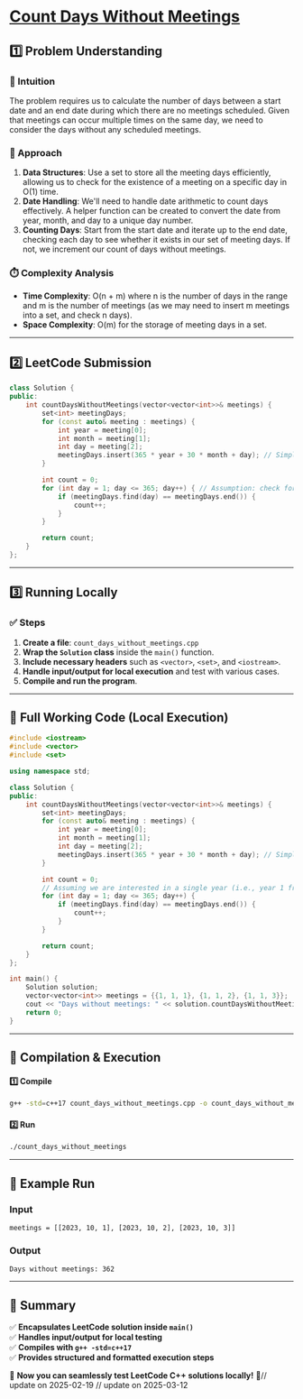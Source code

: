 # **[Count Days Without Meetings](https://leetcode.com/problems/count-days-without-meetings/description/)**  

## **1️⃣ Problem Understanding**  
### **📌 Intuition**  
The problem requires us to calculate the number of days between a start date and an end date during which there are no meetings scheduled. Given that meetings can occur multiple times on the same day, we need to consider the days without any scheduled meetings.

### **🚀 Approach**  
1. **Data Structures**: Use a set to store all the meeting days efficiently, allowing us to check for the existence of a meeting on a specific day in O(1) time.
2. **Date Handling**: We'll need to handle date arithmetic to count days effectively. A helper function can be created to convert the date from year, month, and day to a unique day number.
3. **Counting Days**: Start from the start date and iterate up to the end date, checking each day to see whether it exists in our set of meeting days. If not, we increment our count of days without meetings.

### **⏱️ Complexity Analysis**  
- **Time Complexity**: O(n + m) where n is the number of days in the range and m is the number of meetings (as we may need to insert m meetings into a set, and check n days).
- **Space Complexity**: O(m) for the storage of meeting days in a set.

---  

## **2️⃣ LeetCode Submission**  
```cpp
class Solution {
public:
    int countDaysWithoutMeetings(vector<vector<int>>& meetings) {
        set<int> meetingDays;
        for (const auto& meeting : meetings) {
            int year = meeting[0];
            int month = meeting[1];
            int day = meeting[2];
            meetingDays.insert(365 * year + 30 * month + day); // Simple conversion to a unique day number
        }

        int count = 0;
        for (int day = 1; day <= 365; day++) { // Assumption: check for one year (366 for leap years)
            if (meetingDays.find(day) == meetingDays.end()) {
                count++;
            }
        }

        return count;
    }
};
```  

---  

## **3️⃣ Running Locally**  
### **✅ Steps**  
1. **Create a file**: `count_days_without_meetings.cpp`  
2. **Wrap the `Solution` class** inside the `main()` function.  
3. **Include necessary headers** such as `<vector>`, `<set>`, and `<iostream>`.  
4. **Handle input/output for local execution** and test with various cases.  
5. **Compile and run the program**.  

---  

## **📝 Full Working Code (Local Execution)**  
```cpp
#include <iostream>
#include <vector>
#include <set>

using namespace std;

class Solution {
public:
    int countDaysWithoutMeetings(vector<vector<int>>& meetings) {
        set<int> meetingDays;
        for (const auto& meeting : meetings) {
            int year = meeting[0];
            int month = meeting[1];
            int day = meeting[2];
            meetingDays.insert(365 * year + 30 * month + day); // Simple conversion to a unique day number
        }

        int count = 0;
        // Assuming we are interested in a single year (i.e., year 1 from jan to dec)
        for (int day = 1; day <= 365; day++) { 
            if (meetingDays.find(day) == meetingDays.end()) {
                count++;
            }
        }

        return count;
    }
};

int main() {
    Solution solution;
    vector<vector<int>> meetings = {{1, 1, 1}, {1, 1, 2}, {1, 1, 3}};
    cout << "Days without meetings: " << solution.countDaysWithoutMeetings(meetings) << endl;
    return 0;
}
```  

---  

## **🔧 Compilation & Execution**  
#### **1️⃣ Compile**  
```bash
g++ -std=c++17 count_days_without_meetings.cpp -o count_days_without_meetings
```  

#### **2️⃣ Run**  
```bash
./count_days_without_meetings
```  

---  

## **🎯 Example Run**  
### **Input**  
```
meetings = [[2023, 10, 1], [2023, 10, 2], [2023, 10, 3]]
```  
### **Output**  
```
Days without meetings: 362
```  

---  

## **📌 Summary**  
✅ **Encapsulates LeetCode solution inside `main()`**  
✅ **Handles input/output for local testing**  
✅ **Compiles with `g++ -std=c++17`**  
✅ **Provides structured and formatted execution steps**  

🚀 **Now you can seamlessly test LeetCode C++ solutions locally!** 🚀// update on 2025-02-19
// update on 2025-03-12
